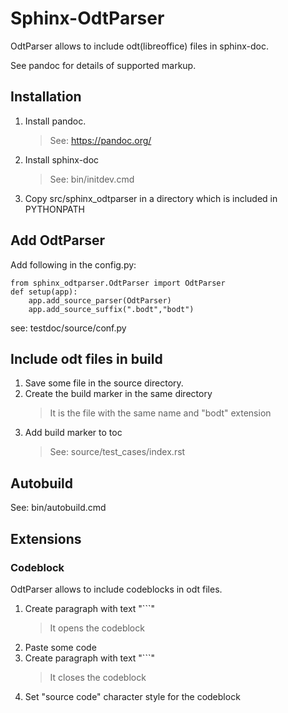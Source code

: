 # Sphinx-OdtParser
OdtParser allows to include odt(libreoffice) files in sphinx-doc.

See pandoc for details of supported markup. 
## Installation 
1. Install pandoc.
   >See: https://pandoc.org/
2. Install sphinx-doc
   >See: bin/initdev.cmd
3. Copy src/sphinx_odtparser in a directory which is included in PYTHONPATH

## Add OdtParser
Add following in the config.py:
```
from sphinx_odtparser.OdtParser import OdtParser
def setup(app):
    app.add_source_parser(OdtParser)
    app.add_source_suffix(".bodt","bodt")
```

see: testdoc/source/conf.py

## Include odt files in build 
1. Save some file in the source directory.
2. Create the build marker in the same directory
   >It is the file with the same name and "bodt" extension
4. Add build marker to toc
   >See: source/test_cases/index.rst
   
## Autobuild 
See: bin/autobuild.cmd

## Extensions 

### Codeblock
OdtParser allows to include codeblocks in odt files.
1. Create paragraph with text "```"
   > It opens the codeblock 
2. Paste some code 
3. Create paragraph with text "```"
   > It closes the codeblock 
4. Set "source code" character style for the codeblock 